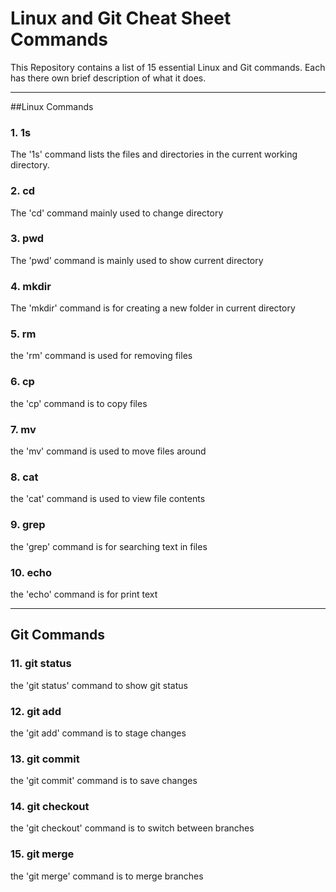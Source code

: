 
# Linux and Git Cheat Sheet Commands

This Repository contains a list of 15 essential Linux and Git commands.
Each has there own brief description of what it does.

---

##Linux Commands

### 1. 1s
The '1s' command lists the files and directories in the current working directory.

### 2. cd
The 'cd' command mainly used to change directory

### 3. pwd
The 'pwd' command is mainly used to show current directory

### 4. mkdir
The 'mkdir' command is for creating a new folder in current directory

### 5. rm
the 'rm' command is used for removing files

### 6. cp
the 'cp' command is to copy files

### 7. mv
the 'mv' command is used to move files around

### 8. cat
the 'cat' command is used to view file contents

### 9. grep
the 'grep' command is for searching text in files

### 10. echo 
the 'echo' command is for print text

---

## Git Commands

### 11. git status
the 'git status' command to show git status

### 12. git add
the 'git add' command is to stage changes

### 13. git commit
the 'git commit' command is to save changes

### 14. git checkout
the 'git checkout' command is to switch between branches

### 15. git merge
the 'git merge' command is to merge branches

